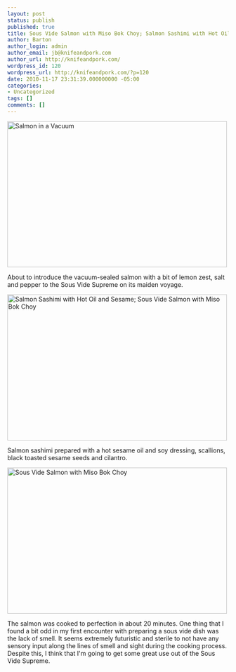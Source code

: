 ```yaml
---
layout: post
status: publish
published: true
title: Sous Vide Salmon with Miso Bok Choy; Salmon Sashimi with Hot Oil and Sesame
author: Barton
author_login: admin
author_email: jb@knifeandpork.com
author_url: http://knifeandpork.com/
wordpress_id: 120
wordpress_url: http://knifeandpork.com/?p=120
date: 2010-11-17 23:31:39.000000000 -05:00
categories:
- Uncategorized
tags: []
comments: []
---
```

<a title="Salmon in a Vacuum by phy5ics, on Flickr" href="http://www.flickr.com/photos/phy5ics/5186724666/"><img src="http://farm5.static.flickr.com/4131/5186724666_753ab30935.jpg" alt="Salmon in a Vacuum" width="500" height="333" /></a>

About to introduce the vacuum-sealed salmon with a bit of lemon zest, salt and pepper to the Sous Vide Supreme on its maiden voyage.

<a title="Salmon Sashimi with Hot Oil and Sesame; Sous Vide Salmon with Miso Bok Choy by phy5ics, on Flickr" href="http://www.flickr.com/photos/phy5ics/5186760892/"><img src="http://farm5.static.flickr.com/4126/5186760892_a74bec9a01.jpg" alt="Salmon Sashimi with Hot Oil and Sesame; Sous Vide Salmon with Miso Bok Choy" width="500" height="333" /></a>

Salmon sashimi prepared with a hot sesame oil and soy dressing, scallions, black toasted sesame seeds and cilantro.

<a title="Sous Vide Salmon with Miso Bok Choy by phy5ics, on Flickr" href="http://www.flickr.com/photos/phy5ics/5186733800/"><img src="http://farm2.static.flickr.com/1040/5186733800_94a5d0f447.jpg" alt="Sous Vide Salmon with Miso Bok Choy" width="500" height="333" /></a>

The salmon was cooked to perfection in about 20 minutes.  One thing that I found a bit odd in my first encounter with preparing a sous vide dish was the lack of smell.  It seems extremely futuristic and sterile to not have any sensory input along the lines of smell and sight during the cooking process.  Despite this, I think that I'm going to get some great use out of the Sous Vide Supreme.
